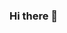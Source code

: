 ### Hi there 👋

<!--
**FratCan/FratCan** is a ✨ _special_ ✨ repository because its `README.md` (this file) appears on your GitHub profile.

Here are some ideas to get you started:

- 🔭 I’m currently working on java
- 🌱 I’m currently learning java and python
- 👯 I’m looking to collaborate on ...
- 🤔 I’m looking for help with ...
- 💬 Ask me about ...
- 📫 How to reach me: www.linkedin.com/in/fırat-can-özdemir-99b367218
- 😄 Pronouns: ...
- ⚡ Fun fact: ...
-->
